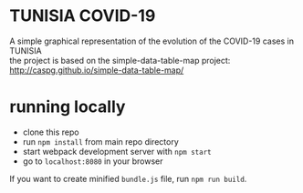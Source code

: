 # TUNISIA COVID-19
A simple graphical representation of the evolution of the COVID-19 cases in TUNISIA <br/>
the project is based on the simple-data-table-map project:
http://caspg.github.io/simple-data-table-map/

# running locally

* clone this repo
* run `npm install` from main repo directory
* start webpack development server with `npm start`
* go to `localhost:8080` in your browser

If you want to create minified `bundle.js` file, run `npm run build`.
